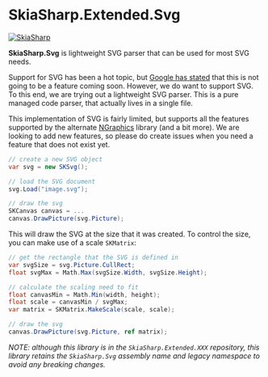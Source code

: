 # SkiaSharp.Extended.Svg

[![SkiaSharp](https://img.shields.io/nuget/vpre/SkiaSharp.Svg.svg?maxAge=2592000)](https://www.nuget.org/packages/SkiaSharp.Svg)

**SkiaSharp.Svg** is lightweight SVG parser that can be used for 
most SVG needs.

Support for SVG has been a hot topic, but [Google has stated][google-svg] 
that this is not going to be a feature coming soon. However, we do want to 
support SVG. To this end, we are trying out a lightweight SVG parser. 
This is a pure managed code parser, that actually lives in a single file.

This implementation of SVG is fairly limited, but supports all the features 
supported by the alternate [NGraphics][ngraphics] library (and a bit more).
We are looking to add new features, so please do create issues when you need 
a feature that does not exist yet.

```csharp
// create a new SVG object
var svg = new SKSvg();

// load the SVG document
svg.Load("image.svg");

// draw the svg
SKCanvas canvas = ...
canvas.DrawPicture(svg.Picture);
```

This will draw the SVG at the size that it was created. To control the 
size, you can make use of a scale `SKMatrix`:

```csharp
// get the rectangle that the SVG is defined in
var svgSize = svg.Picture.CullRect;
float svgMax = Math.Max(svgSize.Width, svgSize.Height);

// calculate the scaling need to fit
float canvasMin = Math.Min(width, height);
float scale = canvasMin / svgMax;
var matrix = SKMatrix.MakeScale(scale, scale);

// draw the svg
canvas.DrawPicture(svg.Picture, ref matrix);
```

_NOTE: although this library is in the `SkiaSharp.Extended.XXX` repository, this 
library retains the `SkiaSharp.Svg` assembly name and legacy namespace to avoid
any breaking changes._

[google-svg]: https://groups.google.com/d/msg/skia-discuss/8grSzbS0GnI/GxsAdCCUU9cJ
[ngraphics]: https://github.com/praeclarum/NGraphics
